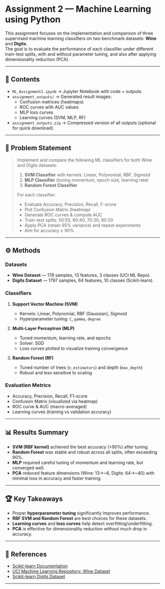 
# Assignment 2 — Machine Learning using Python

This assignment focuses on the implementation and comparison of three supervised machine learning classifiers on two benchmark datasets: **Wine** and **Digits**.  
The goal is to evaluate the performance of each classifier under different train-test splits, with and without parameter tuning, and also after applying dimensionality reduction (PCA).

---

## 📂 Contents
- `ML_Assignment2.ipynb` → Jupyter Notebook with code + outputs.
- `assignment_outputs/` → Generated result images:
  - Confusion matrices (heatmaps)  
  - ROC curves with AUC values  
  - MLP loss curves  
  - Learning curves (SVM, MLP, RF)  
- `assignment_outputs.zip` → Compressed version of all outputs (optional for quick download).  

---

## 📝 Problem Statement
> Implement and compare the following ML classifiers for both Wine and Digits datasets:
> 1. **SVM Classifier** with kernels: Linear, Polynomial, RBF, Sigmoid  
> 2. **MLP Classifier** (tuning momentum, epoch size, learning rate)  
> 3. **Random Forest Classifier**  
>
> For each classifier:  
> - Evaluate Accuracy, Precision, Recall, F-score  
> - Plot Confusion Matrix (heatmap)  
> - Generate ROC curves & compute AUC  
> - Train-test splits: 50:50, 60:40, 70:30, 80:20  
> - Apply PCA (retain 95% variance) and repeat experiments  
> - Aim for accuracy ≥ 90%  

---

## ⚙️ Methods

### Datasets
- **Wine Dataset** — 178 samples, 13 features, 3 classes (UCI ML Repo).  
- **Digits Dataset** — 1797 samples, 64 features, 10 classes (Scikit-learn).  

### Classifiers
1. **Support Vector Machine (SVM)**  
   - Kernels: Linear, Polynomial, RBF (Gaussian), Sigmoid  
   - Hyperparameter tuning: `C`, `gamma`, `degree`  

2. **Multi-Layer Perceptron (MLP)**  
   - Tuned momentum, learning rate, and epochs  
   - Solver: SGD  
   - Loss curves plotted to visualize training convergence  

3. **Random Forest (RF)**  
   - Tuned number of trees (`n_estimators`) and depth (`max_depth`)  
   - Robust and less sensitive to scaling  

### Evaluation Metrics
- Accuracy, Precision, Recall, F1-score  
- Confusion Matrix (visualized via heatmap)  
- ROC curve & AUC (macro-averaged)  
- Learning curves (training vs validation accuracy)  

---

## 📊 Results Summary
- **SVM (RBF kernel)** achieved the best accuracy (>90%) after tuning.  
- **Random Forest** was stable and robust across all splits, often exceeding 90%.  
- **MLP** required careful tuning of momentum and learning rate, but converged well.  
- **PCA** reduced feature dimensions (Wine: 13→~6, Digits: 64→~40) with minimal loss in accuracy and faster training.  

---

## 🏆 Key Takeaways
- Proper **hyperparameter tuning** significantly improves performance.  
- **RBF SVM and Random Forest** are best choices for these datasets.  
- **Learning curves** and **loss curves** help detect overfitting/underfitting.  
- **PCA** is effective for dimensionality reduction without much drop in accuracy.  

---

## 📌 References
- [Scikit-learn Documentation](https://scikit-learn.org/stable/)  
- [UCI Machine Learning Repository: Wine Dataset](https://archive.ics.uci.edu/ml/datasets/wine)  
- [Scikit-learn Digits Dataset](https://scikit-learn.org/stable/auto_examples/datasets/plot_digits_last_image.html)  

---
